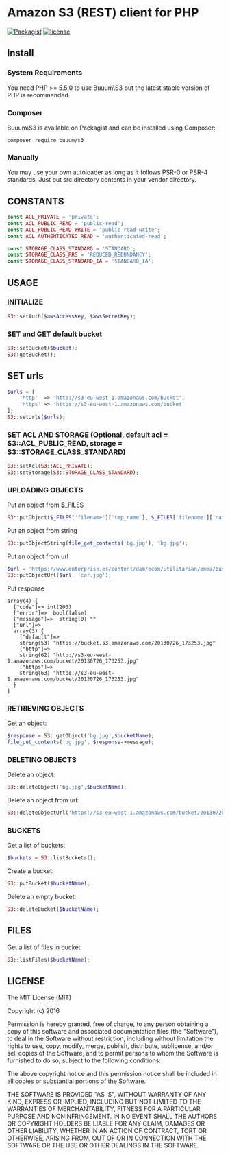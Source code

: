 Amazon S3 (REST) client for PHP
===============================

[![Packagist](https://img.shields.io/packagist/v/buuum/s3.svg)](https://packagist.org/packages/buuum/s3)
[![license](https://img.shields.io/github/license/mashape/apistatus.svg?maxAge=2592000)](#license)

## Install

### System Requirements

You need PHP >= 5.5.0 to use Buuum\S3 but the latest stable version of PHP is recommended.

### Composer

Buuum\S3 is available on Packagist and can be installed using Composer:

```
composer require buuum/s3
```

### Manually

You may use your own autoloader as long as it follows PSR-0 or PSR-4 standards. Just put src directory contents in your vendor directory.

## CONSTANTS

```php
const ACL_PRIVATE = 'private';
const ACL_PUBLIC_READ = 'public-read';
const ACL_PUBLIC_READ_WRITE = 'public-read-write';
const ACL_AUTHENTICATED_READ = 'authenticated-read';

const STORAGE_CLASS_STANDARD = 'STANDARD';
const STORAGE_CLASS_RRS = 'REDUCED_REDUNDANCY';
const STORAGE_CLASS_STANDARD_IA = 'STANDARD_IA';
```

## USAGE

### INITIALIZE
```php
S3::setAuth($awsAccessKey, $awsSecretKey);
```

### SET and GET default bucket
```php
S3::setBucket($bucket);
S3::getBucket();
```

## SET urls 
```php
$urls = [
    'http'  => 'http://s3-eu-west-1.amazonaws.com/bucket',
    'https' => 'https://s3-eu-west-1.amazonaws.com/bucket'
];
S3::setUrls($urls);
```

### SET ACL AND STORAGE (Optional, default acl = S3::ACL_PUBLIC_READ, storage = S3::STORAGE_CLASS_STANDARD)
```php
S3::setAcl(S3::ACL_PRIVATE);
S3::setStorage(S3::STORAGE_CLASS_STANDARD);
```

### UPLOADING OBJECTS

Put an object from $_FILES

```php
S3::putObject($_FILES['filename']['tmp_name'], $_FILES['filename']['name']);
```

Put an object from string

```php
S3::putObjectString(file_get_contents('bg.jpg'), 'bg.jpg');
```

Put an object from url

```php
$url = 'https://www.enterprise.es/content/dam/ecom/utilitarian/emea/business-rentals/business-rental-band.jpg.wrend.1280.720.jpeg';
S3::putObjectUrl($url, 'car.jpg');
```

Put response 

```
array(4) {
  ["code"]=> int(200)
  ["error"]=>  bool(false)
  ["message"]=>  string(0) ""
  ["url"]=>
  array(3) {
    ["default"]=>
    string(53) "https://bucket.s3.amazonaws.com/20130726_173253.jpg"
    ["http"]=>
    string(62) "http://s3-eu-west-1.amazonaws.com/bucket/20130726_173253.jpg"
    ["https"]=>
    string(63) "https://s3-eu-west-1.amazonaws.com/bucket/20130726_173253.jpg"
  }
}
```

### RETRIEVING OBJECTS

Get an object:

```php
$response = S3::getObject('bg.jpg',$bucketName);
file_put_contents('bg.jpg', $response->message);
```

### DELETING OBJECTS

Delete an object:

```php
S3::deleteObject('bg.jpg',$bucketName);
```

Delete an object from url:

```php
S3::deleteObjectUrl('https://s3-eu-west-1.amazonaws.com/bucket/20130726_173253.jpg');
```


### BUCKETS

Get a list of buckets:

```php
$buckets = S3::listBuckets();
```

Create a bucket:
```php
S3::putBucket($bucketName);
```

Delete an empty bucket:
```php
S3::deleteBucket($bucketName);
```

## FILES

Get a list of files in bucket
```php
S3::listFiles($bucketName);
```

## LICENSE

The MIT License (MIT)

Copyright (c) 2016

Permission is hereby granted, free of charge, to any person obtaining a copy of this software and associated documentation files (the "Software"), to deal in the Software without restriction, including without limitation the rights to use, copy, modify, merge, publish, distribute, sublicense, and/or sell copies of the Software, and to permit persons to whom the Software is furnished to do so, subject to the following conditions:

The above copyright notice and this permission notice shall be included in all copies or substantial portions of the Software.

THE SOFTWARE IS PROVIDED "AS IS", WITHOUT WARRANTY OF ANY KIND, EXPRESS OR IMPLIED, INCLUDING BUT NOT LIMITED TO THE WARRANTIES OF MERCHANTABILITY, FITNESS FOR A PARTICULAR PURPOSE AND NONINFRINGEMENT. IN NO EVENT SHALL THE AUTHORS OR COPYRIGHT HOLDERS BE LIABLE FOR ANY CLAIM, DAMAGES OR OTHER LIABILITY, WHETHER IN AN ACTION OF CONTRACT, TORT OR OTHERWISE, ARISING FROM, OUT OF OR IN CONNECTION WITH THE SOFTWARE OR THE USE OR OTHER DEALINGS IN THE SOFTWARE.